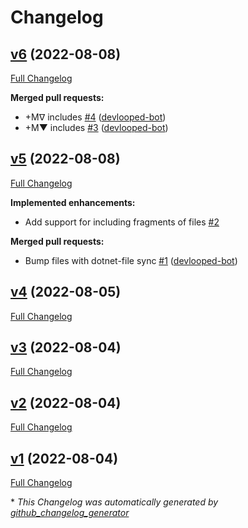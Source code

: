 # Changelog

## [v6](https://github.com/devlooped/actions-includes/tree/v6) (2022-08-08)

[Full Changelog](https://github.com/devlooped/actions-includes/compare/v5...v6)

**Merged pull requests:**

- +Mᐁ includes [\#4](https://github.com/devlooped/actions-includes/pull/4) ([devlooped-bot](https://github.com/devlooped-bot))
- +M▼ includes [\#3](https://github.com/devlooped/actions-includes/pull/3) ([devlooped-bot](https://github.com/devlooped-bot))

## [v5](https://github.com/devlooped/actions-includes/tree/v5) (2022-08-08)

[Full Changelog](https://github.com/devlooped/actions-includes/compare/v4...v5)

**Implemented enhancements:**

- Add support for including fragments of files [\#2](https://github.com/devlooped/actions-includes/issues/2)

**Merged pull requests:**

- Bump files with dotnet-file sync [\#1](https://github.com/devlooped/actions-includes/pull/1) ([devlooped-bot](https://github.com/devlooped-bot))

## [v4](https://github.com/devlooped/actions-includes/tree/v4) (2022-08-05)

[Full Changelog](https://github.com/devlooped/actions-includes/compare/v3...v4)

## [v3](https://github.com/devlooped/actions-includes/tree/v3) (2022-08-04)

[Full Changelog](https://github.com/devlooped/actions-includes/compare/v2...v3)

## [v2](https://github.com/devlooped/actions-includes/tree/v2) (2022-08-04)

[Full Changelog](https://github.com/devlooped/actions-includes/compare/v1...v2)

## [v1](https://github.com/devlooped/actions-includes/tree/v1) (2022-08-04)

[Full Changelog](https://github.com/devlooped/actions-includes/compare/1c13310b965c257110db9fb098e3a4adfc423d76...v1)



\* *This Changelog was automatically generated by [github_changelog_generator](https://github.com/github-changelog-generator/github-changelog-generator)*
